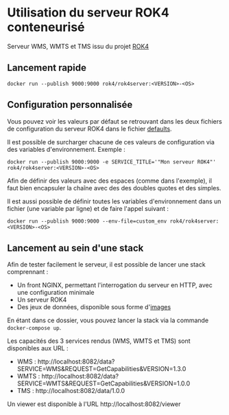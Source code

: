 # Utilisation du serveur ROK4 conteneurisé

Serveur WMS, WMTS et TMS issu du projet [ROK4](https://github.com/rok4/rok4)

## Lancement rapide

```
docker run --publish 9000:9000 rok4/rok4server:<VERSION>-<OS>
```

## Configuration personnalisée

Vous pouvez voir les valeurs par défaut se retrouvant dans les deux fichiers de configuration du serveur ROK4 dans le fichier [defaults](https://github.com/rok4/rok4/blob/master/docker/rok4server/defaults).

Il est possible de surcharger chacune de ces valeurs de configuration via des variables d'environnement. Exemple :

`docker run --publish 9000:9000 -e SERVICE_TITLE='"Mon serveur ROK4"' rok4/rok4server:<VERSION>-<OS>`

Afin de définir des valeurs avec des espaces (comme dans l'exemple), il faut bien encapsuler la chaîne avec des des doubles quotes et des simples.

Il est aussi possible de définir toutes les variables d'environnement dans un fichier (une variable par ligne) et de faire l'appel suivant :

`docker run --publish 9000:9000 --env-file=custom_env rok4/rok4server:<VERSION>-<OS>`

## Lancement au sein d'une stack 

Afin de tester facilement le serveur, il est possible de lancer une stack comprennant :
* Un front NGINX, permettant l'interrogation du serveur en HTTP, avec une configuration minimale
* Un serveur ROK4
* Des jeux de données, disponible sous forme d'[images](https://hub.docker.com/r/rok4/dataset)

En étant dans ce dossier, vous pouvez lancer la stack via la commande `docker-compose up`.

Les capacités des 3 services rendus (WMS, WMTS et TMS) sont disponibles aux URL :
* WMS : http://localhost:8082/data?SERVICE=WMS&REQUEST=GetCapabilities&VERSION=1.3.0
* WMTS : http://localhost:8082/data?SERVICE=WMTS&REQUEST=GetCapabilities&VERSION=1.0.0
* TMS : http://localhost:8082/data/1.0.0

Un viewer est disponible à l'URL http://localhost:8082/viewer